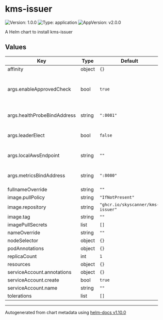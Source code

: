 # kms-issuer

![Version: 1.0.0](https://img.shields.io/badge/Version-1.0.0-informational?style=flat-square) ![Type: application](https://img.shields.io/badge/Type-application-informational?style=flat-square) ![AppVersion: v2.0.0](https://img.shields.io/badge/AppVersion-v2.0.0-informational?style=flat-square)

A Helm chart to install kms-issuer

## Values

| Key | Type | Default | Description |
|-----|------|---------|-------------|
| affinity | object | `{}` |  |
| args.enableApprovedCheck | bool | `true` | Enable waiting for CertificateRequests to have an approved condition before signing |
| args.healthProbeBindAddress | string | `":8081"` | The address the probe endpoint binds to |
| args.leaderElect | bool | `false` | Enable leader election for controller manager. |
| args.localAwsEndpoint | string | `""` | The address of a local-kms endpoint for testing |
| args.metricsBindAddress | string | `":8080"` | The address the metric endpoint binds to. |
| fullnameOverride | string | `""` |  |
| image.pullPolicy | string | `"IfNotPresent"` |  |
| image.repository | string | `"ghcr.io/skyscanner/kms-issuer"` |  |
| image.tag | string | `""` |  |
| imagePullSecrets | list | `[]` |  |
| nameOverride | string | `""` |  |
| nodeSelector | object | `{}` |  |
| podAnnotations | object | `{}` |  |
| replicaCount | int | `1` |  |
| resources | object | `{}` |  |
| serviceAccount.annotations | object | `{}` |  |
| serviceAccount.create | bool | `true` |  |
| serviceAccount.name | string | `""` |  |
| tolerations | list | `[]` |  |

----------------------------------------------
Autogenerated from chart metadata using [helm-docs v1.10.0](https://github.com/norwoodj/helm-docs/releases/v1.10.0)